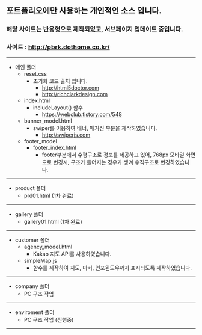 ## 포트폴리오에만 사용하는 개인적인 소스 입니다.  
### 해당 사이트는 반응형으로 제작되었고, 서브페이지 업데이트 중입니다.
### 사이트 : http://pbrk.dothome.co.kr/
--------------------
* 메인 폴더
  - reset.css
    + 초기화 코드 출처 입니다.
      + http://html5doctor.com
      + http://richclarkdesign.com
  - index.html
    + includeLayout() 함수
      + https://webclub.tistory.com/548   
  - banner_model.html
    + swiper를 이용하여 배너, 매거진 부분을 제작하였습니다.
      + http://swiperjs.com
  - footer_model
    + footer_index.html
      + footer부분에서 수평구조로 정보를 제공하고 있어, 768px 모바일 화면으로 변경시, 구조가 틀어지는 경우가 생겨 수직구조로 변경하였습니다.
--------------------
* product 폴더
  - prd01.html (1차 완료)
--------------------
* gallery 폴더
  - gallery01.html (1차 완료)
--------------------
* customer 폴더
  - agency_model.html
    + Kakao 지도 API를 사용하였습니다.
  - simpleMap.js
    + 함수를 제작하여 지도, 마커, 인포윈도우까지 표시되도록 제작하였습니다.
--------------------
* company 폴더
  - PC 구조 작업
--------------------
* enviroment 폴더
  - PC 구조 작업 (진행중)
--------------------
